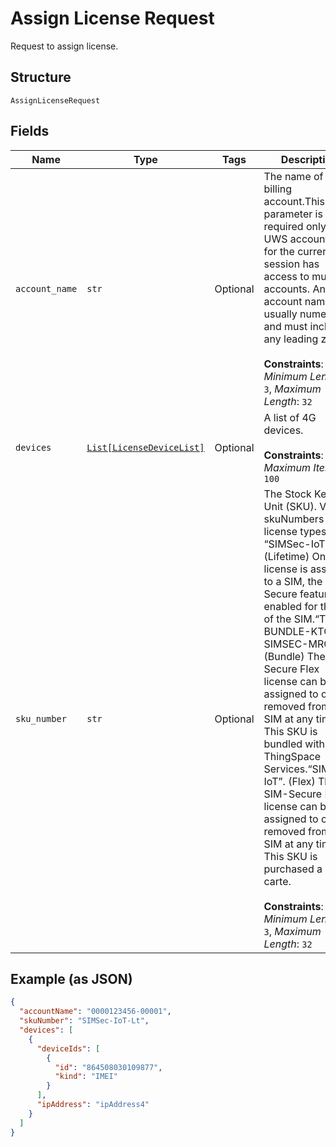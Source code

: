 
# Assign License Request

Request to assign license.

## Structure

`AssignLicenseRequest`

## Fields

| Name | Type | Tags | Description |
|  --- | --- | --- | --- |
| `account_name` | `str` | Optional | The name of a billing account.This parameter is required only if the UWS account used for the current API session has access to multiple accounts. An account name is usually numeric, and must include any leading zeros.<br><br>**Constraints**: *Minimum Length*: `3`, *Maximum Length*: `32` |
| `devices` | [`List[LicenseDeviceList]`](../../doc/models/license-device-list.md) | Optional | A list of 4G devices.<br><br>**Constraints**: *Maximum Items*: `100` |
| `sku_number` | `str` | Optional | The Stock Keeping Unit (SKU). Valid skuNumbers for license types: “SIMSec-IoT-Lt”. (Lifetime) Once a license is assigned to a SIM, the SIM-Secure feature is enabled for the life of the SIM.“TS-BUNDLE-KTO-SIMSEC-MRC”. (Bundle) The SIM-Secure Flex license can be assigned to or removed from a SIM at any time. This SKU is bundled with other ThingSpace Services.“SIMSec-IoT”. (Flex) The SIM-Secure Flex license can be assigned to or removed from a SIM at any time. This SKU is purchased a la carte.<br><br>**Constraints**: *Minimum Length*: `3`, *Maximum Length*: `32` |

## Example (as JSON)

```json
{
  "accountName": "0000123456-00001",
  "skuNumber": "SIMSec-IoT-Lt",
  "devices": [
    {
      "deviceIds": [
        {
          "id": "864508030109877",
          "kind": "IMEI"
        }
      ],
      "ipAddress": "ipAddress4"
    }
  ]
}
```

